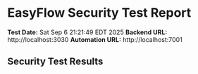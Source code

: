 # EasyFlow Security Test Report

**Test Date:** Sat Sep  6 21:21:49 EDT 2025
**Backend URL:** http://localhost:3030
**Automation URL:** http://localhost:7001

## Security Test Results

